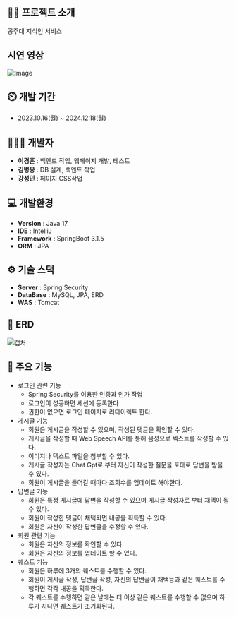 ## 👨‍🏫 프로젝트 소개
공주대 지식인 서비스

## 시연 영상
![Image](https://github.com/user-attachments/assets/93b58a68-7326-4c54-beec-86ef1491bafa)

## ⏲️ 개발 기간 
- 2023.10.16(월) ~ 2024.12.18(월)
  
## 🧑‍🤝‍🧑 개발자  
- **이경훈** :  백엔드 작업, 웹페이지 개발, 테스트
- **김병웅** :  DB 설계, 백엔드 작업
- **강성민** :  페이지 CSS작업

## 💻 개발환경
- **Version** : Java 17
- **IDE** : IntelliJ
- **Framework** : SpringBoot 3.1.5
- **ORM** : JPA

## ⚙️ 기술 스택
- **Server** : Spring Security
- **DataBase** : MySQL, JPA, ERD
- **WAS** : Tomcat

## 📝 ERD
![캡처](https://github.com/user-attachments/assets/5d72dc55-fb1d-4b77-8b13-0db0397e1307)



## 📌 주요 기능
- 로그인 관련 기능
  - Spring Security를 이용한 인증과 인가 작업
  - 로그인이 성공하면 세션에 등록한다
  - 권한이 없으면 로그인 페이지로 리다이렉트 한다.
- 게시글 기능
  - 회원은 게시글을 작성할 수 있으며, 작성된 댓글을 확인할 수 있다.
  - 게시글을 작성할 때 Web Speech API를 통해 음성으로 텍스트를 작성할 수 있다.
  - 이미지나 텍스트 파일을 첨부할 수 있다.
  - 게시글 작성자는 Chat Gpt로 부터 자신이 작성한 질문을 토대로 답변을 받을 수 있다.
  - 회원이 게시글을 들어갈 때마다 조회수를 업데이트 해야한다.
- 답변글 기능
  - 회원은 특정 게시글에 답변을 작성할 수 있으며 게시글 작성자로 부터 채택이 될 수 있다.
  - 회원이 작성한 댓글이 채택되면 내공을 획득할 수 있다.
  - 회원은 자신이 작성한 답변글을 수정할 수 있다.
- 회원 관련 기능
  - 회원은 자신의 정보를 확인할 수 있다.
  - 회원은 자신의 정보를 업데이트 할 수 있다.
- 퀘스트 기능
  - 회원은 하루에 3개의 퀘스트를 수행할 수 있다.
  - 회원이 게시글 작성, 답변글 작성, 자신의 답변글이 채택등과 같은 퀘스트를 수행하면 각각 내공을 획득한다.
  - 각 퀘스트를 수행하면 같은 날에는 더 이상 같은 퀘스트를 수행할 수 없으며 하루가 지나면 퀘스트가 초기화된다.

